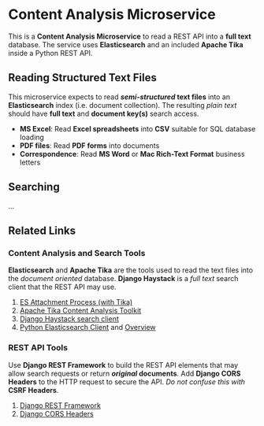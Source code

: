 # Content Analysis Microservice

This is a **Content Analysis Microservice** to read a REST API into a **full text** database.
The service uses **Elasticsearch** and an included **Apache Tika** inside a Python REST API.

## Reading Structured Text Files

This microservice expects to read **_semi-structured_ text files** into an **Elasticsearch** index
(i.e. document collection). The resulting _plain text_ should have **full text** and **document key(s)** 
search access.

- **MS Excel**: Read **Excel spreadsheets** into **CSV** suitable for SQL database loading
- **PDF files**: Read **PDF forms** into documents
- **Correspondence**: Read **MS Word** or **Mac Rich-Text Format** business letters

## Searching

...

## Related Links

### Content Analysis and Search Tools

**Elasticsearch** and **Apache Tika** are the tools used to read the text files into the _document oriented_ database.
**Django Haystack** is a _full text_ search client that the REST API may use.

1. [ES Attachment Process (with Tika)](https://www.elastic.co/guide/en/elasticsearch/reference/current/attachment.html#using-attachment)
2. [Apache Tika Content Analysis Toolkit](https://tika.apache.org/)
3. [Django Haystack search client](https://django-haystack.readthedocs.io/en/master/)
4. [Python Elasticsearch Client](https://elasticsearch-py.readthedocs.io/en/v8.8.0/) and [Overview](https://www.elastic.co/guide/en/elasticsearch/client/python-api/current/overview.html)

### REST API Tools

Use **Django REST Framework** to build the REST API elements that may allow search requests or return **_original_ documents**.
Add **Django CORS Headers** to the HTTP request to secure the API. _Do not confuse this with_ **CSRF Headers**.

1. [Django REST Framework](https://www.django-rest-framework.org/tutorial/quickstart/)
2. [Django CORS Headers](https://pypi.org/project/django-cors-headers/)